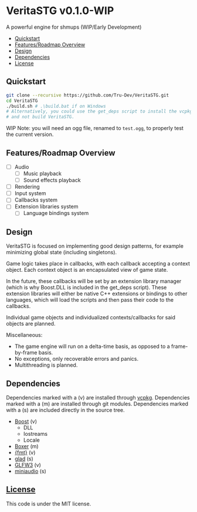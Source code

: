 # VeritaSTG v0.1.0-WIP <!-- omit in toc -->
A powerful engine for shmups (WIP/Early Development)

- [Quickstart](#quickstart)
- [Features/Roadmap Overview](#featuresroadmap-overview)
- [Design](#design)
- [Dependencies](#dependencies)
- [License](#license)

## Quickstart
```sh
git clone --recursive https://github.com/Tru-Dev/VeritaSTG.git
cd VeritaSTG
./build.sh # .\build.bat if on Windows
# Alternatively, you could use the get_deps script to install the vcpkg dependencies
# and not build VeritaSTG.
```

WIP Note: you will need an ogg file, renamed to `test.ogg`,
to properly test the current version.

## Features/Roadmap Overview
- [ ] Audio
  - [ ] Music playback
  - [ ] Sound effects playback
- [ ] Rendering
- [ ] Input system
- [ ] Callbacks system
- [ ] Extension libraries system
  - [ ] Language bindings system

## Design
VeritaSTG is focused on implementing good design patterns,
for example minimizing global state (including singletons).

Game logic takes place in callbacks, with each callback accepting a context object.
Each context object is an encapsulated view of game state.

In the future, these callbacks will be set by an extension library manager
(which is why Boost.DLL is included in the get_deps script). These extension
libraries will either be native C++ extensions or bindings to other languages,
which will load the scripts and then pass their code to the callbacks.

Individual game objects and individualized contexts/callbacks for said objects are planned.

Miscellaneous:
- The game engine will run on a delta-time basis,
  as opposed to a frame-by-frame basis.
- No exceptions, only recoverable errors and panics.
- Multithreading is planned.

## Dependencies
Dependencies marked with a (v) are installed through [vcpkg](https://vcpkg.io).
Dependencies marked with a (m) are installed through git modules.
Dependencies marked with a (s) are included directly in the source tree.

- [Boost](https://boost.org) (v)
  - DLL
  - Iostreams
  - Locale
- [Boxer](https://github.com/aaronmjacobs/Boxer) (m)
- [{fmt}](https://github.com/fmtlib/fmt) (v)
- [glad](https://github.com/Dav1dde/glad/) (s)
- [GLFW3](https://glfw.org) (v)
- [miniaudio](https://github.com/mackron/miniaudio) (s)

## [License](LICENSE)
This code is under the MIT license.
